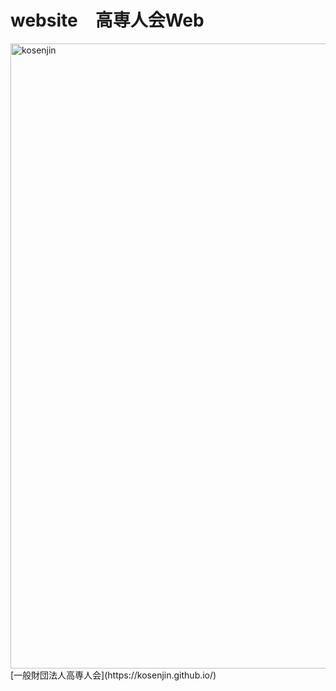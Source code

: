 # website　高専人会Web

<img width="1000" alt="kosenjin" src="https://user-images.githubusercontent.com/1715217/170446369-66a7ee48-b39a-4d6f-8ae6-6d9a6573db81.png">
[一般財団法人高専人会](https://kosenjin.github.io/)
